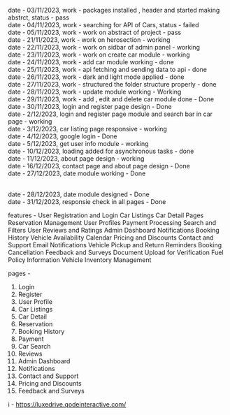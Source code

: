 date - 03/11/2023, work - packages installed , header and started making abstrct, status - pass
<br/>
date - 04/11/2023, work - searching for API of Cars, status - failed
<br/>
date - 05/11/2023, work - work on abstract of project - pass
<br/>
date - 21/11/2023, work - work on herosection - working
<br/>
date - 22/11/2023, work - work on sidbar of admin panel - working
<br/>
date - 23/11/2023, work - work on create car module - working
<br/>
date - 24/11/2023, work - add car module working - done
<br/>
date - 25/11/2023, work - api fetching and sending data to api - done
<br/>
date - 26/11/2023, work - dark and light mode applied - done
<br/>
date - 27/11/2023, work - structured the folder structure properly - done
<br/>
date - 28/11/2023, work - update module working - Working
<br/>
date - 29/11/2023, work - add , edit and delete car module done - Done
<br/>
date - 30/11/2023, login and register page design - Done
<br/>
date - 2/12/2023, login and register page module and search bar in car page - working
<br/>
date - 3/12/2023, car listing page responsive - working
<br/>
date - 4/12/2023, google login - Done
<br/>
date - 5/12/2023, get user info module  - working
<br/>
date - 10/12/2023, loading added for asynchronous tasks - done
<br/>
date - 11/12/2023, about page design - working
<br/>
date - 16/12/2023, contact page and about page design - Done
<br/>
date - 27/12/2023, date module working - Done

<br/>
date - 28/12/2023, date module designed - Done
<br/>
date - 31/12/2023, responsie check in all pages - Done


features -
User Registration and Login
Car Listings
Car Detail Pages
Reservation Management
User Profiles
Payment Processing
Search and Filters
User Reviews and Ratings
Admin Dashboard
Notifications
Booking History
Vehicle Availability Calendar
Pricing and Discounts
Contact and Support
Email Notifications
Vehicle Pickup and Return Reminders
Booking Cancellation
Feedback and Surveys
Document Upload for Verification
Fuel Policy Information
Vehicle Inventory Management

pages -

1. Login 
2. Register
3. User Profile
5. Car Listings
6. Car Detail
7. Reservation
8. Booking History
9. Payment
10. Car Search
11. Reviews
12. Admin Dashboard
13. Notifications
14. Contact and Support
15. Pricing and Discounts
16. Feedback and Surveys

i - https://luxedrive.qodeinteractive.com/
